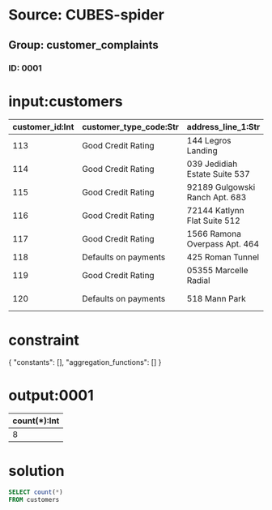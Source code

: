 # Source: CUBES-spider
## Group: customer_complaints
### ID: 0001

# input:customers

| customer_id:Int | customer_type_code:Str | address_line_1:Str | address_line_2:Str | town_city:Str | state:Str | email_address:Str | phone_number:Str |
|---|---|---|---|---|---|---|---|
| 113 | Good Credit Rating | 144 Legros Landing | Apt. 551 | Maryamport | Kansas | hsteuber@example.org | 06963347450 |
| 114 | Good Credit Rating | 039 Jedidiah Estate Suite 537 | Apt. 245 | Sauerberg | Hawaii | cayla.satterfield@example.net | 470-803-0244 |
| 115 | Good Credit Rating | 92189 Gulgowski Ranch Apt. 683 | Apt. 828 | Tyreekhaven | Tennessee | vida86@example.com | 997.698.4779x882 |
| 116 | Good Credit Rating | 72144 Katlynn Flat Suite 512 | Suite 959 | Hansenbury | Tennessee | vbogisich@example.org | 548.373.3603x59134 |
| 117 | Good Credit Rating | 1566 Ramona Overpass Apt. 464 | Suite 151 | North Alisaville | Florida | ubeier@example.org | 044-468-4549 |
| 118 | Defaults on payments | 425 Roman Tunnel | Apt. 495 | Funkstad | Colorado | lavonne.frami@example.com | +38(3)9011433816 |
| 119 | Good Credit Rating | 05355 Marcelle Radial | Suite 054 | Port Joshuah | Pennsylvania | paige.hyatt@example.com | 1-369-302-7623x576 |
| 120 | Defaults on payments | 518 Mann Park | Suite 035 | West Annamariestad | Iowa | rzulauf@example.org | 578.019.7943x328 |

# constraint

{
  "constants": [],
  "aggregation_functions": []
}

# output:0001

| count(*):Int |
|---|
| 8 |

# solution

```sql
SELECT count(*)
FROM customers
```
